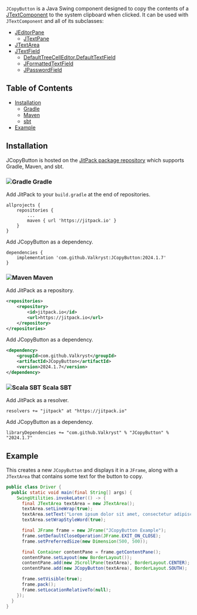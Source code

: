 `JCopyButton` is a Java Swing component designed to copy the contents of a [JTextComponent](https://docs.oracle.com/en/java/javase/21/docs/api/java.desktop/javax/swing/text/JTextComponent.html)
to the system clipboard when clicked. It can be used with `JTextComponent` and all of its subclasses:

* [JEditorPane](https://docs.oracle.com/en/java/javase/21/docs/api/java.desktop/javax/swing/JEditorPane.html)
  * [JTextPane](https://docs.oracle.com/en/java/javase/21/docs/api/java.desktop/javax/swing/JTextPane.html)
* [JTextArea](https://docs.oracle.com/en/java/javase/21/docs/api/java.desktop/javax/swing/JTextArea.html)
* [JTextField](https://docs.oracle.com/en/java/javase/21/docs/api/java.desktop/javax/swing/JTextField.html)
  * [DefaultTreeCellEditor.DefaultTextField](https://docs.oracle.com/en/java/javase/21/docs/api/java.desktop/javax/swing/tree/DefaultTreeCellEditor.DefaultTextField.html)
  * [JFormattedTextField](https://docs.oracle.com/en/java/javase/21/docs/api/java.desktop/javax/swing/JFormattedTextField.html) 
  * [JPasswordField](https://docs.oracle.com/en/java/javase/21/docs/api/java.desktop/javax/swing/JPasswordField.html)


## Table of Contents

* [Installation](https://github.com/Valkryst/JCopyButton#installation)
    * [Gradle](https://github.com/Valkryst/JCopyButton#-gradle)
    * [Maven](https://github.com/Valkryst/JCopyButton#-maven)
    * [sbt](https://github.com/Valkryst/JCopyButton#-scala-sbt)
* [Example](https://github.com/Valkryst/JCopyButton#example)

## Installation

JCopyButton is hosted on the [JitPack package repository](https://jitpack.io/#Valkryst/JCopyButton)
which supports Gradle, Maven, and sbt.

### ![Gradle](https://i.imgur.com/qtc6bXq.png?1) Gradle

Add JitPack to your `build.gradle` at the end of repositories.

```
allprojects {
	repositories {
		...
		maven { url 'https://jitpack.io' }
	}
}
```

Add JCopyButton as a dependency.

```
dependencies {
	implementation 'com.github.Valkryst:JCopyButton:2024.1.7'
}
```

### ![Maven](https://i.imgur.com/2TZzobp.png?1) Maven

Add JitPack as a repository.

``` xml
<repositories>
    <repository>
        <id>jitpack.io</id>
        <url>https://jitpack.io</url>
    </repository>
</repositories>
```
Add JCopyButton as a dependency.

```xml
<dependency>
    <groupId>com.github.Valkryst</groupId>
    <artifactId>JCopyButton</artifactId>
    <version>2024.1.7</version>
</dependency>
```

### ![Scala SBT](https://i.imgur.com/Nqv3mVd.png?1) Scala SBT

Add JitPack as a resolver.

```
resolvers += "jitpack" at "https://jitpack.io"
```

Add JCopyButton as a dependency.

```
libraryDependencies += "com.github.Valkryst" % "JCopyButton" % "2024.1.7"
```

## Example

This creates a new `JCopyButton` and displays it in a `JFrame`, along with a `JTextArea` that contains some text for the
button to copy.

```java
public class Driver {
  public static void main(final String[] args) {
    SwingUtilities.invokeLater(() -> {
      final JTextArea textArea = new JTextArea();
      textArea.setLineWrap(true);
      textArea.setText("Lorem ipsum dolor sit amet, consectetur adipiscing elit.");
      textArea.setWrapStyleWord(true);

      final JFrame frame = new JFrame("JCopyButton Example");
      frame.setDefaultCloseOperation(JFrame.EXIT_ON_CLOSE);
      frame.setPreferredSize(new Dimension(500, 500));

      final Container contentPane = frame.getContentPane();
      contentPane.setLayout(new BorderLayout());
      contentPane.add(new JScrollPane(textArea), BorderLayout.CENTER);
      contentPane.add(new JCopyButton(textArea), BorderLayout.SOUTH);

      frame.setVisible(true);
      frame.pack();
      frame.setLocationRelativeTo(null);
    });
  }
}
```